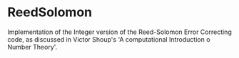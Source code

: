 # ReedSolomon
Implementation of the Integer version of the Reed-Solomon Error Correcting code, as discussed in Victor Shoup's 'A computational  Introduction o Number Theory'.
